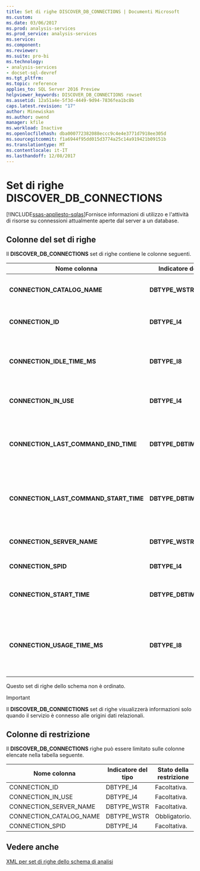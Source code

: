 ```yaml
---
title: Set di righe DISCOVER_DB_CONNECTIONS | Documenti Microsoft
ms.custom: 
ms.date: 03/06/2017
ms.prod: analysis-services
ms.prod_service: analysis-services
ms.service: 
ms.component: 
ms.reviewer: 
ms.suite: pro-bi
ms.technology:
- analysis-services
- docset-sql-devref
ms.tgt_pltfrm: 
ms.topic: reference
applies_to: SQL Server 2016 Preview
helpviewer_keywords: DISCOVER_DB_CONNECTIONS rowset
ms.assetid: 12a51a4e-5f3d-4449-9d94-7836fea1bc8b
caps.latest.revision: "17"
author: Minewiskan
ms.author: owend
manager: kfile
ms.workload: Inactive
ms.openlocfilehash: dba000772382088eccc9c4e4e3771d7918ee305d
ms.sourcegitcommit: f1a6944f95dd015d3774a25c14a919421b09151b
ms.translationtype: MT
ms.contentlocale: it-IT
ms.lasthandoff: 12/08/2017
---
```

# <a name="discoverdbconnections-rowset"></a>Set di righe DISCOVER_DB_CONNECTIONS
[!INCLUDE[ssas-appliesto-sqlas](../../../includes/ssas-appliesto-sqlas.md)]Fornisce informazioni di utilizzo e l'attività di risorse su connessioni attualmente aperte dal server a un database.  
  
## <a name="rowset-columns"></a>Colonne del set di righe  
 Il **DISCOVER_DB_CONNECTIONS** set di righe contiene le colonne seguenti.  
  
|Nome colonna|Indicatore del tipo|Lunghezza|Description|  
|-----------------|--------------------|------------|-----------------|  
|**CONNECTION_CATALOG_NAME**|**DBTYPE_WSTR**||Nome del database attualmente connesso.|  
|**CONNECTION_ID**|**DBTYPE_I4**||Numero univoco che identifica la connessione.|  
|**CONNECTION_IDLE_TIME_MS**|**DBTYPE_I8**||Tempo di inattività, in millisecondi, dopo l'avvio della connessione.|  
|**CONNECTION_IN_USE**|**DBTYPE_I4**||Indica se la connessione è attiva (1) o inattiva (0).|  
|**CONNECTION_LAST_COMMAND_END_TIME**|**DBTYPE_DBTIMESTAMP**||Data e ora UTC del server in cui è terminata l'esecuzione dell'ultimo comando.|  
|**CONNECTION_LAST_COMMAND_START_TIME**|**DBTYPE_DBTIMESTAMP**||Data e ora UTC del server in cui è iniziata l'esecuzione dell'ultimo comando.|  
|**CONNECTION_SERVER_NAME**|**DBTYPE_WSTR**||Nome del server attualmente connesso.|  
|**CONNECTION_SPID**|**DBTYPE_I4**||ID della sessione.|  
|**CONNECTION_START_TIME**|**DBTYPE_DBTIMESTAMP**||Data e ora UTC del server in cui è iniziata la connessione.|  
|**CONNECTION_USAGE_TIME_MS**|**DBTYPE_I8**||Tempo di attività della connessione, in millisecondi, dopo l'avvio della connessione.|  
  
 Questo set di righe dello schema non è ordinato.  
  
> [!IMPORTANT]  
>  Il **DISCOVER_DB_CONNECTIONS** set di righe visualizzerà informazioni solo quando il servizio è connesso alle origini dati relazionali.  
  
## <a name="restriction-columns"></a>Colonne di restrizione  
 Il **DISCOVER_DB_CONNECTIONS** righe può essere limitato sulle colonne elencate nella tabella seguente.  
  
|Nome colonna|Indicatore del tipo|Stato della restrizione|  
|-----------------|--------------------|-----------------------|  
|CONNECTION_ID|DBTYPE_I4|Facoltativa.|  
|CONNECTION_IN_USE|DBTYPE_I4|Facoltativa.|  
|CONNECTION_SERVER_NAME|DBTYPE_WSTR|Facoltativa.|  
|CONNECTION_CATALOG_NAME|DBTYPE_WSTR|Obbligatorio.|  
|CONNECTION_SPID|DBTYPE_I4|Facoltativa.|  
  
## <a name="see-also"></a>Vedere anche  
 [XML per set di righe dello schema di analisi](../../../analysis-services/schema-rowsets/xml/xml-for-analysis-schema-rowsets.md)  
  
  
